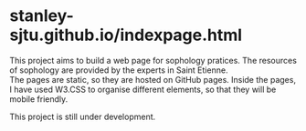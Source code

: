 # stanley-sjtu.github.io/indexpage.html

This project aims to build a web page for sophology pratices. The resources of sophology are provided by the experts in Saint Etienne.  
The pages are static, so they are hosted on GitHub pages. Inside the pages, I have used W3.CSS to organise different elements, so that 
they will be mobile friendly.  
  
This project is still under development. 
